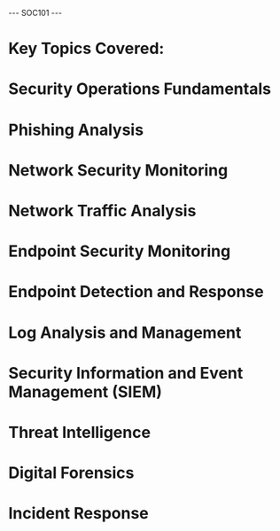  --- SOC101 --- 
# Key Topics Covered:
# Security Operations Fundamentals
# Phishing Analysis
# Network Security Monitoring
# Network Traffic Analysis
# Endpoint Security Monitoring
# Endpoint Detection and Response
# Log Analysis and Management
# Security Information and Event Management (SIEM)
# Threat Intelligence
# Digital Forensics
# Incident Response
